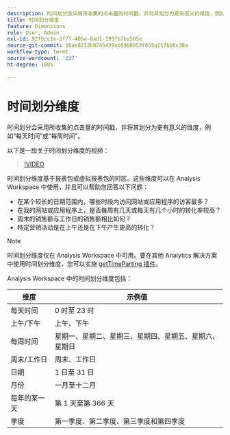 ```yaml
---
description: 时间划分会采用所收集的点击量的时间戳，并将其划分为更有意义的维度，例如“每天时间”或“每周时间”。
title: 时间划分维度
feature: Dimensions
role: User, Admin
exl-id: 92fbcc1e-1f7f-405a-8ad1-199fb7ba505e
source-git-commit: 10ae8213b8745439ab5968853f655a1176b8c38a
workflow-type: tm+mt
source-wordcount: '237'
ht-degree: 100%

---
```


# 时间划分维度

时间划分会采用所收集的点击量的时间戳，并将其划分为更有意义的维度，例如“每天时间”或“每周时间”。

以下是一段关于时间划分维度的视频：

>[!VIDEO](https://video.tv.adobe.com/v/23727/?quality=12)

时间划分维度基于报表包或虚拟报表包的时区。这些维度可以在 Analysis Workspace 中使用，并且可以帮助您回答以下问题：

* 在某个较长的日期范围内，哪些时段内访问网站或应用程序的访客最多？
* 在我的网站或应用程序上，是否每周有几天或每天有几个小时的转化率较高？
* 周末的销售额与工作日的销售额相比如何？
* 特定营销活动是在上午还是在下午产生更高的转化？

>[!NOTE]
>
>时间划分维度仅在 Analysis Workspace 中可用。要在其他 Analytics 解决方案中使用时间划分维度，您可以实施 [getTimeParting 插件](https://experienceleague.adobe.com/docs/analytics/implementation/vars/plugins/gettimeparting.html?lang=zh-Hans)。

Analysis Workspace 中的时间划分维度包括：

| 维度 | 示例值 |
| --- | --- |
| 每天时间 | 0 时至 23 时 |
| 上午/下午 | 上午、下午 |
| 每周时间 | 星期一、星期二、星期三、星期四、星期五、星期六、星期日 |
| 周末/工作日 | 周末、工作日 |
| 日期 | 1 日至 31 日 |
| 月份 | 一月至十二月 |
| 每年的某一天 | 第 1 天至第 366 天 |
| 季度 | 第一季度、第二季度、第三季度和第四季度 |
